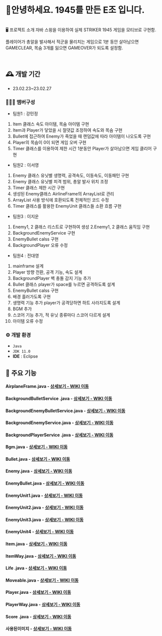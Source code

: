 # 🙌안녕하세요. 1945를 만든 E조 입니다.
<br>
🖥️ 프로젝트 소개
자바 스윙을 이용하여 실제 STRIKER 1945 게임을 모티브로 구현함. 

플레이어가 총알을 발사해서 적군을 물리치는 게임으로 
1분 동안 살아남으면 GAMECLEAR, 목숨 3개를 잃으면 GAMEOVER가 되도록 설정함. 

<br>

## 🕰️ 개발 기간
* 23.02.23~23.02.27

### 🧑‍🤝‍🧑 맴버구성
 - 팀원1 : 강민정 
1. Item 클래스 속도 아이템, 목숨 아이템 구현
2. Item과 Player가 닿았을 시 절댓값 조정하여 속도와 목숨 구현
3. Bullet에 접근하여 Enemy가 죽었을 때 랜덤값에 따라 아이템이 나오도록 구현
4. Player의 목숨이 0이 되면 게임 오버 구현
5. Timer 클래스를 이용하여 제한 시간 1분동안 Player가 살아남으면 게임 클리어 구현


 - 팀원2 : 이서영
1. Enemy 클래스 유닛별 생명력, 공격속도, 이동속도, 이동패턴 구현
2. Enemy 클래스 유닛별 피격 범위, 총알 발사 위치 조정
3. Timer 클래스 제한 시간 구현
4. 생성된 Enemy클래스 AirlineFrame의 ArrayList로 관리
5. ArrayList 사용 방식에 호환되도록 전체적인 코드 수정
6. Timer 클래스를 활용한 EnemyUnit 클래스들 소환 흐름 구현

 - 팀원3 : 이지운
1. Enemy1, 2 클래스 리스트로 구현하여 생성 
2.Enemy1, 2 클래스 움직임 구현
3. BackgroundEnemyService 구현
4. EnemyBullet calss 구현
5. BackgroundPlayer 오류 수정

 - 팀원4 : 전대영 
1. mainframe 설계
2. Player 방향 전환, 공격 기능, 속도 설계
3. BackgroundPlayer 벽 충돌 감지 기능 추가
4. Bullet 클래스 player가 space를 누르면 공격하도록 설계 
5. EnemyBullet calss 구현
6. 배경 흘러가도록 구현
7. 생명력 기능 추가 player가 공격당하면 하트 사라지도록 설계
8. BGM 추가
9. 스코어 기능 추가, 적 유닛 종류마다 스코어 다르게 설계
10. 아이템 오류 수정


### ⚙️ 개발 환경
- `Java`
- `JDK 11.0`
- **IDE** : Eclipse


## 📌 주요 기능
#### AirplaneFrame.java - <a href="https://github.com/jundaeyoung/1945project/wiki/AirplaneFrame.java" >상세보기 - WIKI 이동</a>
#### BackgroundBulletService .java - <a href="https://github.com/jundaeyoung/1945project/wiki/BackgroundBulletService-.java" >상세보기 - WIKI 이동</a>
#### BackgroundEnemyBulletService.java - <a href="https://github.com/jundaeyoung/1945project/wiki/BackgroundEnemyBulletService.java" >상세보기 - WIKI 이동</a>
#### BackgroundEnemyService.java - <a href="https://github.com/jundaeyoung/1945project/wiki/BackgroundEnemyService.java" >상세보기 - WIKI 이동</a>
#### BackgroundPlayerService .java - <a href="https://github.com/jundaeyoung/1945project/wiki/BackgroundPlayerService-.java" >상세보기 - WIKI 이동</a>
#### Bgm.java - <a href="https://github.com/jundaeyoung/1945project/wiki/Bgm.java" >상세보기 - WIKI 이동</a>
#### Bullet.java - <a href="https://github.com/jundaeyoung/1945project/wiki/Bullet.java" >상세보기 - WIKI 이동</a>
#### Enemy.java - <a href="https://github.com/jundaeyoung/1945project/wiki/Enemy.java" >상세보기 - WIKI 이동</a>
#### EnemyBullet.java - <a href="https://github.com/jundaeyoung/1945project/wiki/EnemyBullet.java" >상세보기 - WIKI 이동</a>
#### EnemyUnit1.java - <a href="https://github.com/jundaeyoung/1945project/wiki/EnemyUnit1.java" >상세보기 - WIKI 이동</a>
#### EnemyUnit2.java - <a href="https://github.com/jundaeyoung/1945project/wiki/EnemyUnit2.java" >상세보기 - WIKI 이동</a>
#### EnemyUnit3.java - <a href="https://github.com/jundaeyoung/1945project/wiki/EnemyUnit3.java" >상세보기 - WIKI 이동</a>
#### EnemyUnit4 - <a href="https://github.com/jundaeyoung/1945project/wiki/EnemyUnit4-.java" >상세보기 - WIKI 이동</a>
#### Item.java - <a href="https://github.com/jundaeyoung/1945project/wiki/Item.java" >상세보기 - WIKI 이동</a>

#### ItemWay.java - <a href="https://github.com/jundaeyoung/1945project/wiki/ItemWay.java" >상세보기 - WIKI 이동</a>
#### Life .java - <a href="https://github.com/jundaeyoung/1945project/wiki/Life-.java" >상세보기 - WIKI 이동</a>
#### Moveable.java - <a href="https://github.com/jundaeyoung/1945project/wiki/Moveable.java" >상세보기 - WIKI 이동</a>
#### Player.java - <a href="https://github.com/jundaeyoung/1945project/wiki/Player.java" >상세보기 - WIKI 이동</a>
#### PlayerWay.java - <a href="https://github.com/jundaeyoung/1945project/wiki/PlayerWay.java" >상세보기 - WIKI 이동</a>
#### Score .java - <a href="https://github.com/jundaeyoung/1945project/wiki/Score-.java" >상세보기 - WIKI 이동</a>

#### 사용된이미지  - <a href="https://github.com/jundaeyoung/1945project/issues/1" >상세보기 - WIKI 이동</a>

